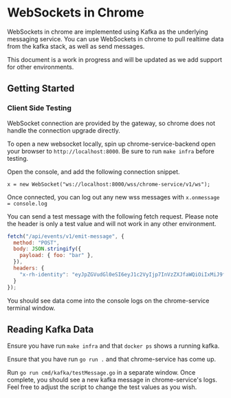 # WebSockets in Chrome

WebSockets in chrome are implemented using Kafka as the underlying messaging service. You can use WebSockets 
in chrome to pull realtime data from the kafka stack, as well as send messages. 

This document is a work in progress and will be updated as we add support for other environments.

## Getting Started

### Client Side Testing

WebSocket connection are provided by the gateway, so chrome does not handle the
connection upgrade directly. 

To open a new websocket locally, spin up chrome-service-backend open your browser to `http://localhost:8000`. Be sure to run `make infra` before testing.

Open the console, and add the following connection snippet.

`x = new WebSocket("ws://localhost:8000/wss/chrome-service/v1/ws");`

Once connected, you can log out any new wss messages with `x.onmessage = console.log`

You can send a test message with the following fetch request. Please note the 
header is only a test value and will not work in any other environment.

``` javascript
fetch("/api/events/v1/emit-message", {
  method: "POST",
  body: JSON.stringify({
    payload: { foo: "bar" },
  }),
  headers: {
    "x-rh-identity": "eyJpZGVudGl0eSI6eyJ1c2VyIjp7InVzZXJfaWQiOiIxMiJ9fX0="
  }
});
```

You should see data come into the console logs on the chrome-service terminal window.

## Reading Kafka Data

Ensure you have run `make infra` and that `docker ps` shows a running kafka.

Ensure that you have run `go run .` and that chrome-service has come up.

Run `go run cmd/kafka/testMessage.go` in a separate window. Once complete, you should see a new kafka message in chrome-service's logs. Feel free to adjust the script to change the test values as you wish. 

